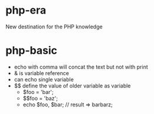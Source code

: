 # php-era
New destination for the PHP knowledge
# php-basic
- echo with comma will concat the text but not with print
- & is variable reference 
- <?= $variable ?> can echo single variable
- $$ define the value of older variable as variable
    - $foo = 'bar';
    - $$foo = 'baz';
    - echo $foo, $bar; // result => barbarz;